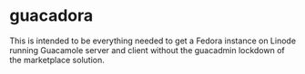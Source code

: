 # guacadora
This is intended to be everything needed to get a Fedora instance on Linode running Guacamole server and client without the guacadmin lockdown of the marketplace solution.
